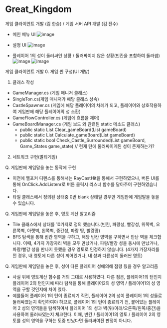 # Great_Kingdom
게임 클라이언트 개발 (김 한승) / 게임 서버 API 개발 (김 진수) 

- 메인 메뉴 UI
![image](https://github.com/Kor-HanS/Great_Kingdom/assets/99121615/34050b75-8dc6-407f-b72b-a5ddeda27a3d)

- 설정 UI
![image](https://github.com/Kor-HanS/Great_Kingdom/assets/99121615/ec8be984-adce-4fd0-a306-a69eea2e0046)


- 플레이어 1의 성이 둘러싸인 상황 / 둘러싸이지 않은 상황(빈칸을 포함하여 둘러쌈)
![image](https://github.com/Kor-HanS/Great_Kingdom/assets/99121615/886ca167-fa4c-4482-a1ff-41453563add6)
![image](https://github.com/Kor-HanS/Great_Kingdom/assets/99121615/a3ee60a3-c431-4f92-9799-8d79bc0bf09b)

게임 클라이언트 개발
0. 게임 씬 구성(UI 개발)
1. 클래스 작성
- GameManager.cs (게임 매니저 클래스)
- SingleTon.cs(게임 매니저가 해당 클래스 상속)
- CastleSpawner.cs (게임에 해당 플레이어의 차례가 되고, 플레이어와 상호작용하여 게임판에 해당 플레이어의 성 소환)
- GameFlowController.cs (게임에 흐름을 제어)
- GameBoardManager.cs (게임 보드 와 관련된 static 메소드 클래스)
  - public static List<GameObject> Clear_gameBoard(List<GameObject> gameBoard)
  - public static List<GameObject> Calculate_gameBoard(List<GameObject> gameBoard)
  - public static bool Check_Castle_Surrounded(List<GameObject> gameBoard, Game_States game_state) // 현재 턴에 둘러싸이게된 성이 존재하는가?
2. 네트워크 구현(멀티게임)


Q. 게임판에 게임말을 놓는 동작에 구현
- 이전에 헬포커 디펜스를 통해서는 RayCastHit을 통해서 구현하였으나, 버튼 UI를 통해
  OnClick.AddListenr로 버튼 클릭시 리스너 함수를 달아주어 구현하였습니다.
- 타일 클래스에서 정의된 상태중 0번 blank 상태일 경우만 게임판에 게임말을 놓을 수 있습니다.

Q. 게임판에 게임말을 놓은 후, 영토 계산 알고리즘
- Tile 클래스에서 상태를 10가지로 정의 했습니다.(빈칸, 파랑성, 빨강성, 위쪽벽, 오른쪽벽, 아랫벽, 왼쪽벽, 중간성, 파랑 땅, 빨강땅)
- BFS 탐색을 통해 빈칸 영역을 구하고, 해당 빈칸 영역을 구하면서 만난 벽을 체크합니다.
이때, 4가지 가장자리 벽을 모두 만났거나, 파랑/빨강 성을 동시에 만났거나, 파랑/빨강 성을 만나지 못했을 경우 영토로 인정하지 않습니다.
(4가지 가장자리를 낀 경우, 내 영토에 다른 성이 끼어있거나, 내 성과 다른성이 둘러싼 영토)

Q. 게임판에 게임말을 놓은 후, 성이 다른 플레이어 성에의해 점령 됬을 경우 알고리즘
- 사실 위에 영토계산 함수를 거의 그대로 사용하였다. 다른 점은, 플레이어1의 턴인지 플레이어 2의 턴인지에 따라 탐색을 통해 플레이어2의 성 영역 / 플레이어1의 성 영역을 구할 것인지에 차이 였다.
- 예를들어 플레이어 1의 턴이 종료되기 직전, 플레이어 2의 성이 플레이어 1의 성들로 둘러싸였는지 확인하여야 하므로,
플레이어 1의 턴이 종료되기 전, 붙어있는 플레이어 2 성의 영역들을 탐색하여서 플레이어 1의 성과 벽(위/아래/오른쪽/왼쪽/중간)을 사용하여 둘러싸였는지 체크한다.
이때, 빈칸 / 플레이어1의 영토 / 플레이어 2의 영토를 성의 영역을 구하는 도중 만났다면 둘러싸여진 판정이 아니다.
